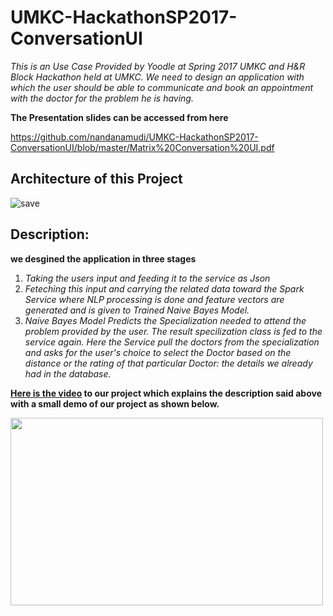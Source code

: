 # UMKC-HackathonSP2017-ConversationUI

  _This is an Use Case Provided by Yoodle at Spring 2017 UMKC and H&R Block Hackathon held at UMKC. We need to design an application with which the user should be able to communicate and book an appointment with the doctor for the problem he is having._

**The Presentation slides can be accessed from here**

https://github.com/nandanamudi/UMKC-HackathonSP2017-ConversationUI/blob/master/Matrix%20Conversation%20UI.pdf

## Architecture of this Project

![save](https://github.com/venkatesh-sg/UMKC-HackathonSP2017-ConversationUI/blob/master/Documentation/save.png)

## Description: 

**we desgined the application in three stages**

1. _Taking the users input and feeding it to the service as Json_
2. _Feteching this input and carrying the related data toward the Spark Service where NLP processing is done and feature vectors are generated and is given to Trained Naive Bayes Model._
3. _Naive Bayes Model Predicts the Specialization needed to attend the problem provided by the user. The result specilization class is fed to the service again. Here the Service pull the doctors from the specialization and asks for the user's choice to select the Doctor based on the distance or the rating of that particular Doctor: the details we already had in the database._


**[Here is the video](https://www.youtube.com/watch?v=BVR6R2jYO_g) to our project which explains the description said above with a small demo of our project as shown below.**

<img src="https://github.com/venkatesh-sg/UMKC-HackathonSP2017-ConversationUI/blob/master/Documentation/ezgif.com-gif-maker%20(1).gif" width ="500px" height= "300px">





